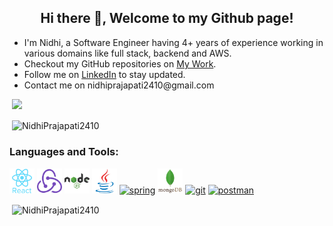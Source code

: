 <h2 align="center">Hi there 👋, Welcome to my Github page!</h2>
<ul>
  <li>I'm Nidhi</a>, a Software Engineer having 4+ years of experience working in various domains like full stack, backend and AWS.</li>
  <li>Checkout my GitHub repositories on <a href = "https://github.com/NidhiPrajapati2410">My Work</a>.</li>
  <li>Follow me on <a href="https://www.linkedin.com/in/nidhi-prajapati-324b39205/">LinkedIn</a> to stay updated.</li>
  <li>Contact me on nidhiprajapati2410@gmail.com</li>
</ul>

&nbsp;![](https://komarev.com/ghpvc/?username=NidhiPrajapati2410&color=brightgreen)
<p>&nbsp;<img align="center" src="https://github-readme-stats.vercel.app/api?username=NidhiPrajapati2410&show_icons=true&rank_icon=github&locale=en" alt="NidhiPrajapati2410" />
<!-- <img align="center" src="https://github-readme-stats.vercel.app/api/top-langs/?username=NidhiPrajapati2410&layout=compact&hide_border=true&&langs_count=10&show_icons=true&theme=transparent" /> -->
</p>
<p align="left">
<h3 align="left">Languages and Tools:</h3>
<a href="https://reactjs.org/" target="_blank"> <img src="https://raw.githubusercontent.com/devicons/devicon/master/icons/react/react-original-wordmark.svg" alt="react" width="40" height="40"/></a> <a href="https://redux.js.org" target="_blank"> <img src="https://raw.githubusercontent.com/devicons/devicon/master/icons/redux/redux-original.svg" alt="redux" width="40" height="40"/></a> <a href="https://nodejs.org" target="_blank"> <img src="https://raw.githubusercontent.com/devicons/devicon/master/icons/nodejs/nodejs-original-wordmark.svg" alt="nodejs" width="40" height="40"/></a> <a href="https://www.java.com" target="_blank"> <img src="https://raw.githubusercontent.com/devicons/devicon/master/icons/java/java-original.svg" alt="java" width="40" height="40"/></a> <a href="https://spring.io/" target="_blank"> <img src="https://www.vectorlogo.zone/logos/springio/springio-icon.svg" alt="spring" width="40" height="40"/></a> <a href="https://www.mongodb.com/" target="_blank"> <img src="https://raw.githubusercontent.com/devicons/devicon/master/icons/mongodb/mongodb-original-wordmark.svg" alt="mongodb" width="40" height="40"/></a>  <a href="https://git-scm.com/" target="_blank"> <img src="https://www.vectorlogo.zone/logos/git-scm/git-scm-icon.svg" alt="git" width="40" height="40"/></a> <a href="https://postman.com" target="_blank"> <img src="https://www.vectorlogo.zone/logos/getpostman/getpostman-icon.svg" alt="postman" width="40" height="40"/></a>

<p>&nbsp;<img align="center" src="https://github-readme-streak-stats.herokuapp.com/?user=NidhiPrajapati2410&" alt="NidhiPrajapati2410" /></p>
